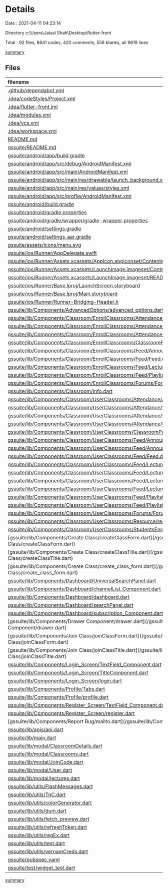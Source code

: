 # Details

Date : 2021-04-11 04:23:14

Directory c:\Users\Jaisal Shah\Desktop\flutter-front

Total : 92 files,  8641 codes, 420 comments, 558 blanks, all 9619 lines

[summary](results.md)

## Files
| filename | language | code | comment | blank | total |
| :--- | :--- | ---: | ---: | ---: | ---: |
| [.github/dependabot.yml](/.github/dependabot.yml) | YAML | 6 | 4 | 3 | 13 |
| [.idea/codeStyles/Project.xml](/.idea/codeStyles/Project.xml) | XML | 116 | 0 | 0 | 116 |
| [.idea/flutter-front.iml](/.idea/flutter-front.iml) | XML | 12 | 0 | 0 | 12 |
| [.idea/modules.xml](/.idea/modules.xml) | XML | 8 | 0 | 0 | 8 |
| [.idea/vcs.xml](/.idea/vcs.xml) | XML | 6 | 0 | 0 | 6 |
| [.idea/workspace.xml](/.idea/workspace.xml) | XML | 59 | 0 | 0 | 59 |
| [README.md](/README.md) | Markdown | 3 | 0 | 3 | 6 |
| [gssuite/README.md](/gssuite/README.md) | Markdown | 10 | 0 | 7 | 17 |
| [gssuite/android/app/build.gradle](/gssuite/android/app/build.gradle) | Groovy | 50 | 3 | 12 | 65 |
| [gssuite/android/app/src/debug/AndroidManifest.xml](/gssuite/android/app/src/debug/AndroidManifest.xml) | XML | 4 | 3 | 1 | 8 |
| [gssuite/android/app/src/main/AndroidManifest.xml](/gssuite/android/app/src/main/AndroidManifest.xml) | XML | 32 | 16 | 1 | 49 |
| [gssuite/android/app/src/main/res/drawable/launch_background.xml](/gssuite/android/app/src/main/res/drawable/launch_background.xml) | XML | 4 | 7 | 2 | 13 |
| [gssuite/android/app/src/main/res/values/styles.xml](/gssuite/android/app/src/main/res/values/styles.xml) | XML | 9 | 9 | 1 | 19 |
| [gssuite/android/app/src/profile/AndroidManifest.xml](/gssuite/android/app/src/profile/AndroidManifest.xml) | XML | 4 | 3 | 1 | 8 |
| [gssuite/android/build.gradle](/gssuite/android/build.gradle) | Groovy | 27 | 0 | 6 | 33 |
| [gssuite/android/gradle.properties](/gssuite/android/gradle.properties) | Properties | 4 | 0 | 1 | 5 |
| [gssuite/android/gradle/wrapper/gradle-wrapper.properties](/gssuite/android/gradle/wrapper/gradle-wrapper.properties) | Properties | 5 | 1 | 1 | 7 |
| [gssuite/android/settings.gradle](/gssuite/android/settings.gradle) | Groovy | 8 | 0 | 4 | 12 |
| [gssuite/android/settings_aar.gradle](/gssuite/android/settings_aar.gradle) | Groovy | 1 | 0 | 1 | 2 |
| [gssuite/assets/icons/menu.svg](/gssuite/assets/icons/menu.svg) | XML | 0 | 0 | 1 | 1 |
| [gssuite/ios/Runner/AppDelegate.swift](/gssuite/ios/Runner/AppDelegate.swift) | Swift | 12 | 0 | 2 | 14 |
| [gssuite/ios/Runner/Assets.xcassets/AppIcon.appiconset/Contents.json](/gssuite/ios/Runner/Assets.xcassets/AppIcon.appiconset/Contents.json) | JSON | 122 | 0 | 1 | 123 |
| [gssuite/ios/Runner/Assets.xcassets/LaunchImage.imageset/Contents.json](/gssuite/ios/Runner/Assets.xcassets/LaunchImage.imageset/Contents.json) | JSON | 23 | 0 | 1 | 24 |
| [gssuite/ios/Runner/Assets.xcassets/LaunchImage.imageset/README.md](/gssuite/ios/Runner/Assets.xcassets/LaunchImage.imageset/README.md) | Markdown | 3 | 0 | 2 | 5 |
| [gssuite/ios/Runner/Base.lproj/LaunchScreen.storyboard](/gssuite/ios/Runner/Base.lproj/LaunchScreen.storyboard) | XML | 36 | 1 | 1 | 38 |
| [gssuite/ios/Runner/Base.lproj/Main.storyboard](/gssuite/ios/Runner/Base.lproj/Main.storyboard) | XML | 25 | 1 | 1 | 27 |
| [gssuite/ios/Runner/Runner-Bridging-Header.h](/gssuite/ios/Runner/Runner-Bridging-Header.h) | C++ | 1 | 0 | 1 | 2 |
| [gssuite/lib/Components/AdvancedOptions/advanced_options.dart](/gssuite/lib/Components/AdvancedOptions/advanced_options.dart) | Dart | 118 | 0 | 2 | 120 |
| [gssuite/lib/Components/Classroom/EnrollClassrooms/Attendance/Attendance.dart](/gssuite/lib/Components/Classroom/EnrollClassrooms/Attendance/Attendance.dart) | Dart | 189 | 0 | 9 | 198 |
| [gssuite/lib/Components/Classroom/EnrollClassrooms/Attendance/GiveAttendance.dart](/gssuite/lib/Components/Classroom/EnrollClassrooms/Attendance/GiveAttendance.dart) | Dart | 0 | 0 | 1 | 1 |
| [gssuite/lib/Components/Classroom/EnrollClassrooms/Attendance/ViewAttendance.dart](/gssuite/lib/Components/Classroom/EnrollClassrooms/Attendance/ViewAttendance.dart) | Dart | 185 | 1 | 7 | 193 |
| [gssuite/lib/Components/Classroom/EnrollClassrooms/ClassroomPanelEnrolled.dart](/gssuite/lib/Components/Classroom/EnrollClassrooms/ClassroomPanelEnrolled.dart) | Dart | 221 | 0 | 8 | 229 |
| [gssuite/lib/Components/Classroom/EnrollClassrooms/Feed/Announcement/Announcement.dart](/gssuite/lib/Components/Classroom/EnrollClassrooms/Feed/Announcement/Announcement.dart) | Dart | 155 | 3 | 7 | 165 |
| [gssuite/lib/Components/Classroom/EnrollClassrooms/Feed/Feed.dart](/gssuite/lib/Components/Classroom/EnrollClassrooms/Feed/Feed.dart) | Dart | 59 | 1 | 5 | 65 |
| [gssuite/lib/Components/Classroom/EnrollClassrooms/Feed/Lectures/Lecture.dart](/gssuite/lib/Components/Classroom/EnrollClassrooms/Feed/Lectures/Lecture.dart) | Dart | 198 | 2 | 8 | 208 |
| [gssuite/lib/Components/Classroom/EnrollClassrooms/Feed/Playlist/Playlist.dart](/gssuite/lib/Components/Classroom/EnrollClassrooms/Feed/Playlist/Playlist.dart) | Dart | 142 | 3 | 7 | 152 |
| [gssuite/lib/Components/Classroom/EnrollClassrooms/Forums/Forums.dart](/gssuite/lib/Components/Classroom/EnrollClassrooms/Forums/Forums.dart) | Dart | 230 | 1 | 11 | 242 |
| [gssuite/lib/Components/Classroom/Info.dart](/gssuite/lib/Components/Classroom/Info.dart) | Dart | 201 | 0 | 7 | 208 |
| [gssuite/lib/Components/Classroom/UserClassrooms/Attendance/Attendance.dart](/gssuite/lib/Components/Classroom/UserClassrooms/Attendance/Attendance.dart) | Dart | 136 | 1 | 11 | 148 |
| [gssuite/lib/Components/Classroom/UserClassrooms/Attendance/ViewAttendance.dart](/gssuite/lib/Components/Classroom/UserClassrooms/Attendance/ViewAttendance.dart) | Dart | 183 | 1 | 8 | 192 |
| [gssuite/lib/Components/Classroom/UserClassrooms/Attendance/ViewSTudentAttendance.dart](/gssuite/lib/Components/Classroom/UserClassrooms/Attendance/ViewSTudentAttendance.dart) | Dart | 54 | 0 | 4 | 58 |
| [gssuite/lib/Components/Classroom/UserClassrooms/Attendance/takeAttendance.dart](/gssuite/lib/Components/Classroom/UserClassrooms/Attendance/takeAttendance.dart) | Dart | 181 | 0 | 9 | 190 |
| [gssuite/lib/Components/Classroom/UserClassrooms/ClassroomPanel.dart](/gssuite/lib/Components/Classroom/UserClassrooms/ClassroomPanel.dart) | Dart | 238 | 0 | 8 | 246 |
| [gssuite/lib/Components/Classroom/UserClassrooms/Feed/Announcement/AddAnnouncement.dart](/gssuite/lib/Components/Classroom/UserClassrooms/Feed/Announcement/AddAnnouncement.dart) | Dart | 221 | 2 | 8 | 231 |
| [gssuite/lib/Components/Classroom/UserClassrooms/Feed/Announcement/Announcement.dart](/gssuite/lib/Components/Classroom/UserClassrooms/Feed/Announcement/Announcement.dart) | Dart | 167 | 1 | 8 | 176 |
| [gssuite/lib/Components/Classroom/UserClassrooms/Feed/Feed.dart](/gssuite/lib/Components/Classroom/UserClassrooms/Feed/Feed.dart) | Dart | 62 | 1 | 5 | 68 |
| [gssuite/lib/Components/Classroom/UserClassrooms/Feed/Lectures/AddLecture/AddLecture.dart](/gssuite/lib/Components/Classroom/UserClassrooms/Feed/Lectures/AddLecture/AddLecture.dart) | Dart | 258 | 3 | 10 | 271 |
| [gssuite/lib/Components/Classroom/UserClassrooms/Feed/Lectures/Lecture.dart](/gssuite/lib/Components/Classroom/UserClassrooms/Feed/Lectures/Lecture.dart) | Dart | 218 | 1 | 7 | 226 |
| [gssuite/lib/Components/Classroom/UserClassrooms/Feed/Lectures/VideoPlayer/Video.dart](/gssuite/lib/Components/Classroom/UserClassrooms/Feed/Lectures/VideoPlayer/Video.dart) | Dart | 41 | 1 | 7 | 49 |
| [gssuite/lib/Components/Classroom/UserClassrooms/Feed/Lectures/VideoPlayer/YoutubeVideo.dart](/gssuite/lib/Components/Classroom/UserClassrooms/Feed/Lectures/VideoPlayer/YoutubeVideo.dart) | Dart | 0 | 50 | 6 | 56 |
| [gssuite/lib/Components/Classroom/UserClassrooms/Feed/Playlist/Playlist.dart](/gssuite/lib/Components/Classroom/UserClassrooms/Feed/Playlist/Playlist.dart) | Dart | 142 | 3 | 7 | 152 |
| [gssuite/lib/Components/Classroom/UserClassrooms/Feed/Playlist/PlaylistVideo.dart](/gssuite/lib/Components/Classroom/UserClassrooms/Feed/Playlist/PlaylistVideo.dart) | Dart | 197 | 1 | 8 | 206 |
| [gssuite/lib/Components/Classroom/UserClassrooms/Forums/Forums.dart](/gssuite/lib/Components/Classroom/UserClassrooms/Forums/Forums.dart) | Dart | 258 | 1 | 11 | 270 |
| [gssuite/lib/Components/Classroom/UserClassrooms/Resource/resource.dart](/gssuite/lib/Components/Classroom/UserClassrooms/Resource/resource.dart) | Dart | 290 | 6 | 18 | 314 |
| [gssuite/lib/Components/Classroom/UserClassrooms/StudentsEnrolled.dart](/gssuite/lib/Components/Classroom/UserClassrooms/StudentsEnrolled.dart) | Dart | 231 | 2 | 9 | 242 |
| [gssuite/lib/Components/Create Class/createClassForm.dart](/gssuite/lib/Components/Create Class/createClassForm.dart) | Dart | 178 | 8 | 13 | 199 |
| [gssuite/lib/Components/Create Class/createClassTitle.dart](/gssuite/lib/Components/Create Class/createClassTitle.dart) | Dart | 44 | 0 | 2 | 46 |
| [gssuite/lib/Components/Create Class/create_class_form.dart](/gssuite/lib/Components/Create Class/create_class_form.dart) | Dart | 95 | 0 | 7 | 102 |
| [gssuite/lib/Components/Dashboard/UniversalSearchPanel.dart](/gssuite/lib/Components/Dashboard/UniversalSearchPanel.dart) | Dart | 105 | 0 | 3 | 108 |
| [gssuite/lib/Components/Dashboard/channelList_Component.dart](/gssuite/lib/Components/Dashboard/channelList_Component.dart) | Dart | 240 | 0 | 7 | 247 |
| [gssuite/lib/Components/Dashboard/dashboard.dart](/gssuite/lib/Components/Dashboard/dashboard.dart) | Dart | 440 | 3 | 13 | 456 |
| [gssuite/lib/Components/Dashboard/searchPanel.dart](/gssuite/lib/Components/Dashboard/searchPanel.dart) | Dart | 154 | 0 | 12 | 166 |
| [gssuite/lib/Components/Dashboard/subscription_Component.dart](/gssuite/lib/Components/Dashboard/subscription_Component.dart) | Dart | 57 | 7 | 4 | 68 |
| [gssuite/lib/Components/Drawer Component/drawer.dart](/gssuite/lib/Components/Drawer Component/drawer.dart) | Dart | 92 | 0 | 4 | 96 |
| [gssuite/lib/Components/Join Class/joinClassForm.dart](/gssuite/lib/Components/Join Class/joinClassForm.dart) | Dart | 170 | 5 | 14 | 189 |
| [gssuite/lib/Components/Join Class/joinClassTitle.dart](/gssuite/lib/Components/Join Class/joinClassTitle.dart) | Dart | 44 | 0 | 2 | 46 |
| [gssuite/lib/Components/Login_Screen/TextField_Component.dart](/gssuite/lib/Components/Login_Screen/TextField_Component.dart) | Dart | 310 | 1 | 12 | 323 |
| [gssuite/lib/Components/Login_Screen/TitleComponent.dart](/gssuite/lib/Components/Login_Screen/TitleComponent.dart) | Dart | 44 | 0 | 2 | 46 |
| [gssuite/lib/Components/Login_Screen/login.dart](/gssuite/lib/Components/Login_Screen/login.dart) | Dart | 63 | 4 | 10 | 77 |
| [gssuite/lib/Components/Profile/Tabs.dart](/gssuite/lib/Components/Profile/Tabs.dart) | Dart | 32 | 0 | 3 | 35 |
| [gssuite/lib/Components/Profile/profile.dart](/gssuite/lib/Components/Profile/profile.dart) | Dart | 381 | 4 | 9 | 394 |
| [gssuite/lib/Components/Register_Screen/TextField_Component.dart](/gssuite/lib/Components/Register_Screen/TextField_Component.dart) | Dart | 397 | 0 | 10 | 407 |
| [gssuite/lib/Components/Register_Screen/register.dart](/gssuite/lib/Components/Register_Screen/register.dart) | Dart | 28 | 0 | 5 | 33 |
| [gssuite/lib/Components/Report Bug/mailto.dart](/gssuite/lib/Components/Report Bug/mailto.dart) | Dart | 10 | 0 | 2 | 12 |
| [gssuite/lib/apis/api.dart](/gssuite/lib/apis/api.dart) | Dart | 54 | 0 | 36 | 90 |
| [gssuite/lib/main.dart](/gssuite/lib/main.dart) | Dart | 72 | 6 | 6 | 84 |
| [gssuite/lib/modal/ClassroomDetails.dart](/gssuite/lib/modal/ClassroomDetails.dart) | Dart | 41 | 0 | 8 | 49 |
| [gssuite/lib/modal/Classrooms.dart](/gssuite/lib/modal/Classrooms.dart) | Dart | 38 | 0 | 8 | 46 |
| [gssuite/lib/modal/JoinCode.dart](/gssuite/lib/modal/JoinCode.dart) | Dart | 44 | 0 | 8 | 52 |
| [gssuite/lib/modal/User.dart](/gssuite/lib/modal/User.dart) | Dart | 18 | 0 | 4 | 22 |
| [gssuite/lib/modal/lectures.dart](/gssuite/lib/modal/lectures.dart) | Dart | 80 | 2 | 12 | 94 |
| [gssuite/lib/utils/FlashMessages.dart](/gssuite/lib/utils/FlashMessages.dart) | Dart | 33 | 0 | 2 | 35 |
| [gssuite/lib/utils/TnC.dart](/gssuite/lib/utils/TnC.dart) | Dart | 3 | 0 | 1 | 4 |
| [gssuite/lib/utils/colorGenerator.dart](/gssuite/lib/utils/colorGenerator.dart) | Dart | 39 | 0 | 2 | 41 |
| [gssuite/lib/utils/dum.dart](/gssuite/lib/utils/dum.dart) | Dart | 2 | 0 | 1 | 3 |
| [gssuite/lib/utils/fetch_preview.dart](/gssuite/lib/utils/fetch_preview.dart) | Dart | 54 | 6 | 10 | 70 |
| [gssuite/lib/utils/refreshToken.dart](/gssuite/lib/utils/refreshToken.dart) | Dart | 12 | 0 | 2 | 14 |
| [gssuite/lib/utils/regEx.dart](/gssuite/lib/utils/regEx.dart) | Dart | 7 | 0 | 1 | 8 |
| [gssuite/lib/utils/test.dart](/gssuite/lib/utils/test.dart) | Dart | 0 | 193 | 31 | 224 |
| [gssuite/lib/utils/vernamCreds.dart](/gssuite/lib/utils/vernamCreds.dart) | Dart | 38 | 0 | 1 | 39 |
| [gssuite/pubspec.yaml](/gssuite/pubspec.yaml) | YAML | 43 | 38 | 14 | 95 |
| [gssuite/test/widget_test.dart](/gssuite/test/widget_test.dart) | Dart | 14 | 10 | 7 | 31 |

[summary](results.md)